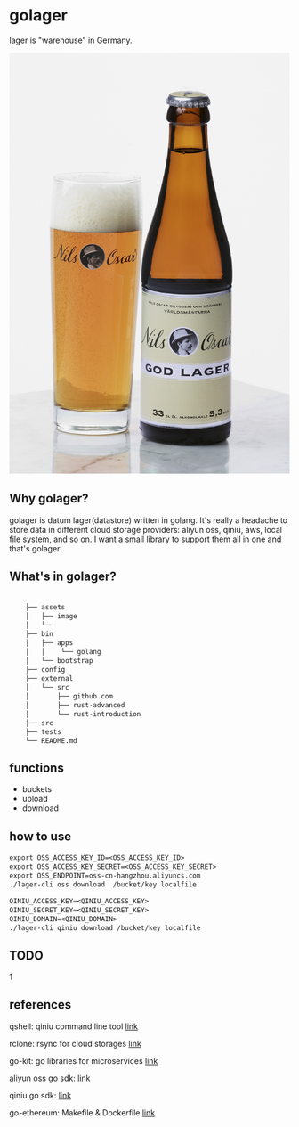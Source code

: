 # golager

lager is "warehouse" in Germany.

![logo](./assets/image/project-logo.jpg)



##  Why golager?

golager is datum lager(datastore) written in golang. It's really a headache to store data in different cloud storage providers: aliyun oss, qiniu, aws, local file system, and so on. I want a small library to support them all in one and that's golager.


## What's in golager?

```
    .
    ├── assets
    │   ├── image
    │   └──
    ├── bin
    │   ├── apps
    │   │    └── golang
    │   └── bootstrap
    ├── config
    ├── external
    │   └── src
    │       ├── github.com
    │       ├── rust-advanced
    │       └── rust-introduction
    ├── src
    ├── tests
    └── README.md
```

## functions

- buckets
- upload
- download


## how to use

```
export OSS_ACCESS_KEY_ID=<OSS_ACCESS_KEY_ID>
export OSS_ACCESS_KEY_SECRET=<OSS_ACCESS_KEY_SECRET>
export OSS_ENDPOINT=oss-cn-hangzhou.aliyuncs.com
./lager-cli oss download  /bucket/key localfile
```


```
QINIU_ACCESS_KEY=<QINIU_ACCESS_KEY>
QINIU_SECRET_KEY=<QINIU_SECRET_KEY>
QINIU_DOMAIN=<QINIU_DOMAIN>
./lager-cli qiniu download /bucket/key localfile
```

## TODO

1
## references

qshell: qiniu command line tool  [link](https://github.com/qiniu/qshell)

rclone: rsync for cloud storages [link](https://github.com/ncw/rclone)

go-kit: go libraries for microservices [link](https://github.com/go-kit/kit)

aliyun oss go sdk: [link](https://help.aliyun.com/document_detail/32144.html)

qiniu go sdk: [link](https://developer.qiniu.com/kodo/sdk/go)

go-ethereum: Makefile & Dockerfile [link](ttps://github.com/ethereum/go-ethereum)



